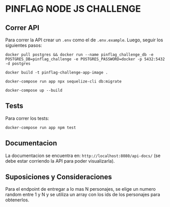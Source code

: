 # PINFLAG NODE JS CHALLENGE

## Correr API

Para correr la API crear un `.env` como el de `.env.example`. Luego, seguir los siguientes pasos:

```
docker pull postgres && docker run --name pinflag_challenge_db -e POSTGRES_DB=pinflag_challenge -e POSTGRES_PASSWORD=docker -p 5432:5432 -d postgres
```

```
docker build -t pinflag-challenge-app-image .
```

```
docker-compose run app npx sequelize-cli db:migrate
```

```
docker-compose up --build
```

## Tests

Para correr los tests:

```
docker-compose run app npm test
```

## Documentacion

La documentacion se encuentra en: `http://localhost:8080/api-docs/` (se debe estar corriendo la API para poder visualizarla).

## Suposiciones y Consideraciones

Para el endpoint de entregar a lo mas N personajes, se elige un numero random entre 1 y N y se utiliza un array con los ids de los personajes para obtenerlos.
